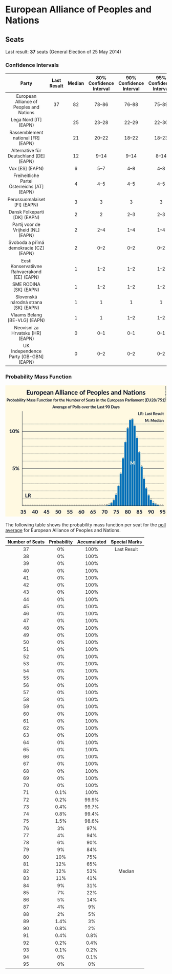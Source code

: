 # European Alliance of Peoples and Nations

## Seats

Last result: **37** seats (General Election of 25 May 2014)

### Confidence Intervals

| Party | Last Result | Median | 80% Confidence Interval | 90% Confidence Interval | 95% Confidence Interval | 99% Confidence Interval |
|:-----:|:-----------:|:------:|:-----------------------:|:-----------------------:|:-----------------------:|:-----------------------:|
| European Alliance of Peoples and Nations | 37 | 82 | 78–86 | 76–88 | 75–89 | 73–91 |
| Lega Nord [IT] (EAPN) | | 25 | 23–28 | 22–29 | 22–30 | 21–31 |
| Rassemblement national [FR] (EAPN) | | 21 | 20–22 | 18–22 | 18–23 | 15–24 |
| Alternative für Deutschland [DE] (EAPN) | | 12 | 9–14 | 9–14 | 8–14 | 8–15 |
| Vox [ES] (EAPN) | | 6 | 5–7 | 4–8 | 4–8 | 4–9 |
| Freiheitliche Partei Österreichs [AT] (EAPN) | | 4 | 4–5 | 4–5 | 4–5 | 3–5 |
| Perussuomalaiset [FI] (EAPN) | | 3 | 3 | 3 | 3 | 3 |
| Dansk Folkeparti [DK] (EAPN) | | 2 | 2 | 2–3 | 2–3 | 2–3 |
| Partij voor de Vrijheid [NL] (EAPN) | | 2 | 2–4 | 1–4 | 1–4 | 1–4 |
| Svoboda a přímá demokracie [CZ] (EAPN) | | 2 | 0–2 | 0–2 | 0–2 | 0–3 |
| Eesti Konservatiivne Rahvaerakond [EE] (EAPN) | | 1 | 1–2 | 1–2 | 1–2 | 0–2 |
| SME RODINA [SK] (EAPN) | | 1 | 1–2 | 1–2 | 1–2 | 1–2 |
| Slovenská národná strana [SK] (EAPN) | | 1 | 1 | 1 | 1 | 1 |
| Vlaams Belang [BE-VLG] (EAPN) | | 1 | 1 | 1–2 | 1–2 | 1–2 |
| Neovisni za Hrvatsku [HR] (EAPN) | | 0 | 0–1 | 0–1 | 0–1 | 0–1 |
| UK Independence Party [GB-GBN] (EAPN) | | 0 | 0–2 | 0–2 | 0–2 | 0–3 |

### Probability Mass Function

![Graph with seats probability mass function not yet produced](average-2019-05-07-seats-pmf-europeanallianceofpeoplesandnations.png "Seats Probability Mass Function")

The following table shows the probability mass function per seat for the [poll average](average-2019-05-07.html) for European Alliance of Peoples and Nations.

| Number of Seats | Probability | Accumulated | Special Marks |
|:---------------:|:-----------:|:-----------:|:-------------:|
| 37 | 0% | 100% | Last Result |
| 38 | 0% | 100% |  |
| 39 | 0% | 100% |  |
| 40 | 0% | 100% |  |
| 41 | 0% | 100% |  |
| 42 | 0% | 100% |  |
| 43 | 0% | 100% |  |
| 44 | 0% | 100% |  |
| 45 | 0% | 100% |  |
| 46 | 0% | 100% |  |
| 47 | 0% | 100% |  |
| 48 | 0% | 100% |  |
| 49 | 0% | 100% |  |
| 50 | 0% | 100% |  |
| 51 | 0% | 100% |  |
| 52 | 0% | 100% |  |
| 53 | 0% | 100% |  |
| 54 | 0% | 100% |  |
| 55 | 0% | 100% |  |
| 56 | 0% | 100% |  |
| 57 | 0% | 100% |  |
| 58 | 0% | 100% |  |
| 59 | 0% | 100% |  |
| 60 | 0% | 100% |  |
| 61 | 0% | 100% |  |
| 62 | 0% | 100% |  |
| 63 | 0% | 100% |  |
| 64 | 0% | 100% |  |
| 65 | 0% | 100% |  |
| 66 | 0% | 100% |  |
| 67 | 0% | 100% |  |
| 68 | 0% | 100% |  |
| 69 | 0% | 100% |  |
| 70 | 0% | 100% |  |
| 71 | 0.1% | 100% |  |
| 72 | 0.2% | 99.9% |  |
| 73 | 0.4% | 99.7% |  |
| 74 | 0.8% | 99.4% |  |
| 75 | 1.5% | 98.6% |  |
| 76 | 3% | 97% |  |
| 77 | 4% | 94% |  |
| 78 | 6% | 90% |  |
| 79 | 9% | 84% |  |
| 80 | 10% | 75% |  |
| 81 | 12% | 65% |  |
| 82 | 12% | 53% | Median |
| 83 | 11% | 41% |  |
| 84 | 9% | 31% |  |
| 85 | 7% | 22% |  |
| 86 | 5% | 14% |  |
| 87 | 4% | 9% |  |
| 88 | 2% | 5% |  |
| 89 | 1.4% | 3% |  |
| 90 | 0.8% | 2% |  |
| 91 | 0.4% | 0.8% |  |
| 92 | 0.2% | 0.4% |  |
| 93 | 0.1% | 0.2% |  |
| 94 | 0% | 0.1% |  |
| 95 | 0% | 0% |  |


